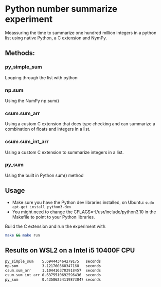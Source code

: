 # Python number summarize experiment
Meassuring the time to summarize one hundred million integers in a python list using native Python, a C extension and NymPy.

## Methods:

### py_simple_sum
Looping through the list with python

### np.sum
Using the NumPy np.sum()

### csum.sum_arr
Using a custom C extension that does type checking and can summarize a combination of floats and integers in a list.

### csum.sum_int_arr
Using a custom C extension to summarize integers in a list.

### py_sum
Using the built in Python sum() method

## Usage

- Make sure you have the Python dev libraries installed, on Ubuntu: `sudo apt-get install python3-dev`
- You might need to change the CFLAGS=-I/usr/include/python3.10 in the Makefile to point to your Python libraries.

Build the C extension and run the experiment with:

```sh
make && make run
```

## Results on WSL2 on a Intel i5 10400F CPU

```sh
py_simple_sum    5.694443464279175   seconds
np.sum           3.121760368347168   seconds
csum.sum_arr     1.1044163703918457  seconds
csum.sum_int_arr 0.6375510692596436  seconds
py_sum           0.43586254119873047 seconds
```
